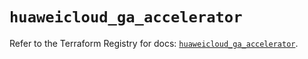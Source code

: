 # `huaweicloud_ga_accelerator`

Refer to the Terraform Registry for docs: [`huaweicloud_ga_accelerator`](https://registry.terraform.io/providers/huaweicloud/huaweicloud/1.71.1/docs/resources/ga_accelerator).

